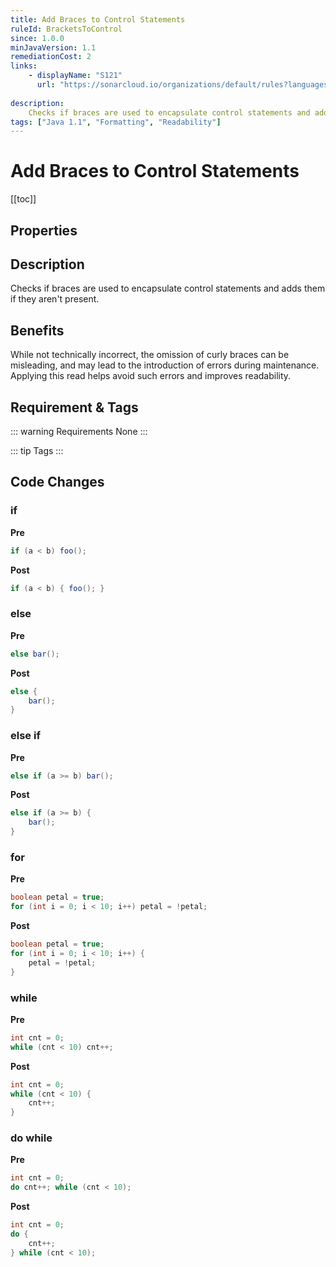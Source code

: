 ```yaml
---
title: Add Braces to Control Statements
ruleId: BracketsToControl
since: 1.0.0
minJavaVersion: 1.1
remediationCost: 2
links:
    - displayName: "S121"
      url: "https://sonarcloud.io/organizations/default/rules?languages=java&open=java%3AS121&q=s121"
    
description:
    Checks if braces are used to encapsulate control statements and adds them if they aren't present.
tags: ["Java 1.1", "Formatting", "Readability"]
---
```


# Add Braces to Control Statements

[[toc]]

## Properties

<RuleProperties />


## Description

Checks if braces are used to encapsulate control statements and adds them if they aren't present.

## Benefits

While not technically incorrect, the omission of curly braces can be misleading, and may lead to the introduction of errors during maintenance. Applying this read helps avoid such errors and improves readability.

## Requirement & Tags

::: warning Requirements
None
:::

::: tip Tags
<TagLinks />
:::

## Code Changes

### if

__Pre__

``` java
if (a < b) foo();
```

__Post__

``` java
if (a < b) { foo(); }
```

### else

__Pre__

``` java
else bar();
```
__Post__

``` java
else {
    bar();
}
```
### else if

__Pre__

``` java
else if (a >= b) bar();
```
__Post__

``` java
else if (a >= b) {
    bar();
}
```

### for

__Pre__
``` java
boolean petal = true;
for (int i = 0; i < 10; i++) petal = !petal;
```
__Post__
``` java
boolean petal = true;
for (int i = 0; i < 10; i++) {
    petal = !petal;
}
```

### while

__Pre__
``` java
int cnt = 0;
while (cnt < 10) cnt++;
```
__Post__
``` java
int cnt = 0;
while (cnt < 10) {
    cnt++;
}
```
### do while

__Pre__
``` java
int cnt = 0;
do cnt++; while (cnt < 10);
```
__Post__
``` java
int cnt = 0;
do {
    cnt++;
} while (cnt < 10);
```

<VersionNotice />

